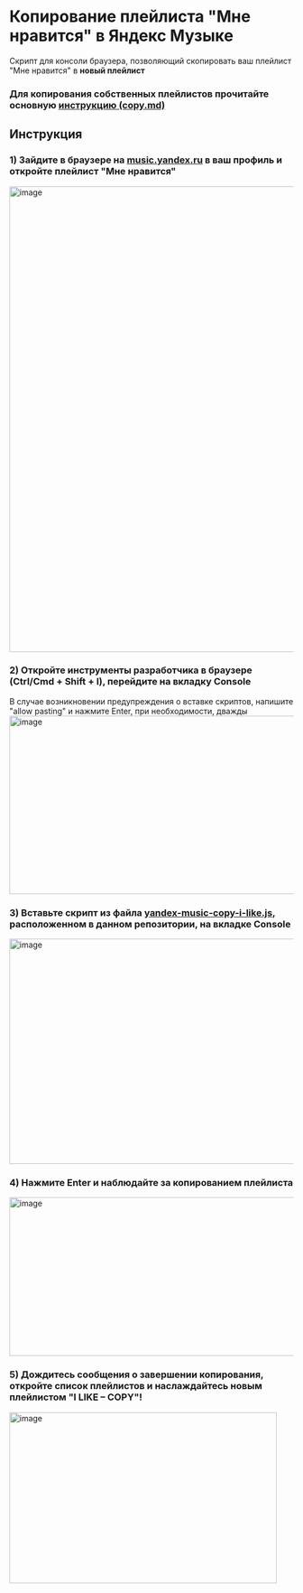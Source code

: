 # Копирование плейлиста "Мне нравится" в Яндекс Музыке
Скрипт для консоли браузера, позволяющий скопировать ваш плейлист "Мне нравится" в **новый плейлист**

### Для копирования собственных плейлистов прочитайте основную [инструкцию (copy.md)](./copy.md)

## Инструкция

### 1) Зайдите в браузере на [music.yandex.ru](https://music.yandex.ru) в ваш профиль и откройте плейлист "Мне нравится"
<img width="1787" height="825" alt="image" src="https://github.com/user-attachments/assets/f495ea36-70b8-4d35-a54a-67d341d92d14" />

### 2) Откройте инструменты разработчика в браузере (Ctrl/Cmd + Shift + I), перейдите на вкладку Console
В случае возникновении предупреждения о вставке скриптов, напишите "allow pasting" и нажмите Enter, при необходимости, дважды
<img width="1275" height="316" alt="image" src="https://github.com/user-attachments/assets/8422b424-6c20-4faa-a9a0-90dba4616fb7" />

### 3) Вставьте скрипт из файла [yandex-music-copy-i-like.js](./yandex-music-copy-i-like.js), расположенном в данном репозитории, на вкладке Console
<img width="1025" height="399" alt="image" src="https://github.com/user-attachments/assets/145e3b87-e4e9-4260-aae9-3a97bfca0494" />

### 4) Нажмите Enter и наблюдайте за копированием плейлиста
<img width="1017" height="281" alt="image" src="https://github.com/user-attachments/assets/dce523de-37f0-46ca-80fb-3acdc067909b" />

### 5) Дождитесь сообщения о завершении копирования, откройте список плейлистов и наслаждайтесь новым плейлистом "I LIKE – COPY"!
<img width="474" height="303" alt="image" src="https://github.com/user-attachments/assets/549b0a1a-fb7e-45cd-8079-b81e950c4c30" />
